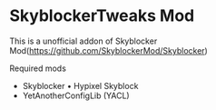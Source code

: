 # SkyblockerTweaks Mod
This is a unofficial addon of Skyblocker Mod(https://github.com/SkyblockerMod/Skyblocker)

Required mods
- Skyblocker • Hypixel Skyblock
- YetAnotherConfigLib (YACL)

